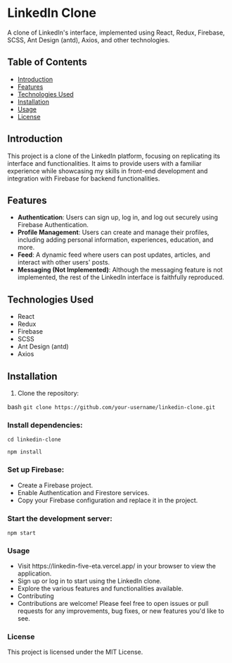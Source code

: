 # LinkedIn Clone

A clone of LinkedIn's interface, implemented using React, Redux, Firebase, SCSS, Ant Design (antd), Axios, and other technologies.

## Table of Contents

- [Introduction](#introduction)
- [Features](#features)
- [Technologies Used](#technologies-used)
- [Installation](#installation)
- [Usage](#usage)
- [License](#license)

## Introduction

This project is a clone of the LinkedIn platform, focusing on replicating its interface and functionalities. It aims to provide users with a familiar experience while showcasing my skills in front-end development and integration with Firebase for backend functionalities.

## Features

- **Authentication**: Users can sign up, log in, and log out securely using Firebase Authentication.
- **Profile Management**: Users can create and manage their profiles, including adding personal information, experiences, education, and more.
- **Feed**: A dynamic feed where users can post updates, articles, and interact with other users' posts.
- **Messaging (Not Implemented)**: Although the messaging feature is not implemented, the rest of the LinkedIn interface is faithfully reproduced.

## Technologies Used

- React
- Redux
- Firebase
- SCSS
- Ant Design (antd)
- Axios

## Installation

1. Clone the repository:

bash
`git clone https://github.com/your-username/linkedin-clone.git`

### Install dependencies:

`cd linkedin-clone`

`npm install`

### Set up Firebase:

<ul>
  <li>Create a Firebase project.</li>
  <li>Enable Authentication and Firestore services.</li>
  <li>Copy your Firebase configuration and replace it in the project.</li>
</ul>

### Start the development server:

`npm start`

### Usage
<ul>
  <li>Visit https://linkedin-five-eta.vercel.app/ in your browser to view the application.</li>
  <li>Sign up or log in to start using the LinkedIn clone.</li>
  <li>Explore the various features and functionalities available.</li>
  <li>Contributing</li>
  <li>Contributions are welcome! Please feel free to open issues or pull requests for any improvements, bug fixes, or new features you'd like to see.</li>  
</ul>

### License
This project is licensed under the MIT License.
